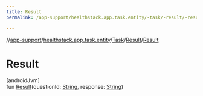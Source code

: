 ```yaml
---
title: Result
permalink: /app-support/healthstack.app.task.entity/-task/-result/-result.html

---
```

//[app-support](../../../../index.html)/[healthstack.app.task.entity](../../index.html)/[Task](../index.html)/[Result](index.html)/[Result](-result.html)



# Result



[androidJvm]\
fun [Result](-result.html)(questionId: [String](https://kotlinlang.org/api/latest/jvm/stdlib/kotlin/-string/index.html), response: [String](https://kotlinlang.org/api/latest/jvm/stdlib/kotlin/-string/index.html))




